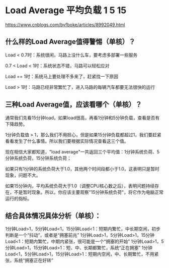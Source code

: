 # Load Average 平均负载 1 5 15

https://www.cnblogs.com/byfboke/articles/8992049.html


## 什么样的Load Average值得警惕（单核）？
Load < 0.7时：系统很闲，马路上没什么车，要考虑多部署一些服务

0.7 < Load < 1时：系统状态不错，马路可以轻松应对

Load == 1时：系统马上要处理不多来了，赶紧找一下原因

Load > 1时：马路已经非常繁忙了，进入马路的每辆汽车都要无法很快的运行

 

## 三种Load Average值，应该看哪个（单核）？
通常我们先看15分钟load，如果load很高，再看1分钟和5分钟负载，查看是否有下降趋势。

1分钟负载值 > 1，那么我们不用担心，但是如果15分钟负载都超过1，我们要赶紧看看发生了什么事情。所以我们要根据实际情况查看这三个值。

 

现在相信大家都知道，"load average"一共返回三个平均值：1分钟系统负荷、5分钟系统负荷，15分钟系统负荷；

如果只有1分钟的系统负荷大于1.0，其他两个时间段都小于1.0，这表明只是暂时现象，问题不大。

如果15分钟内，平均系统负荷大于1.0（调整CPU核心数之后），表明问题持续存在，不是暂时现象。所以，你应该主要观察"15分钟系统负荷"，将它作为电脑正常运行的指标。

 

## 结合具体情况具体分析（单核）：

1分钟Load>1，5分钟Load<1，15分钟Load<1：短期内繁忙，中长期空闲，初步判断是一个“抖动”，或者是“拥塞前兆”
1分钟Load>1，5分钟Load>1，15分钟Load<1：短期内繁忙，中期内紧张，很可能是一个“拥塞的开始”
1分钟Load>1，5分钟Load>1，15分钟Load>1：短、中、长期都繁忙，系统“正在拥塞”
1分钟Load<1，5分钟Load>1，15分钟Load>1：短期内空闲，中、长期繁忙，不用紧张，系统“拥塞正在好转”
